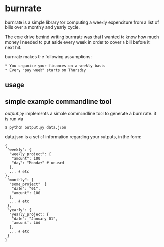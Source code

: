 burnrate
=======

burnrate is a simple library for computing a weekly expenditure from a list of bills over a monthly and yearly cycle.

The core drive behind writing burnrate was that I wanted to know how much money I needed to put aside every week in order to cover a bill before it next hit.

burnrate makes the following assumptions:

	* You organize your finances on a weekly basis
	* Every "pay week" starts on Thursday

usage
------

simple example commandline tool
------

*output.py* implements a simple commandline tool to generate a burn rate.
it is run via
```
$ python output.py data.json
```

data.json is a set of information regarding your outputs, in the form:
```
{
 "weekly": {
  "weekly_project": {
   "amount": 100,
   "day": "Monday" # unused
  },
  ... # etc
},
 "monthly": {
  "some_project": {
   "date": "01",
   "amount": 100
  },
  ... # etc
 },
 "yearly": {
  "yearly_project: {
   "date": "January 01",
   "amount": 100
  },
  ... # etc
 }
}
```

